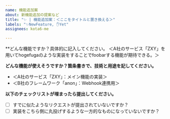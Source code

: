 ```yaml
---
name: 機能追加案
about: 新機能追加の提案など
title: "✨ | 機能追加案：＜ここをタイトルと置き換える＞"
labels: "✨NewFeature, ✋Yet"
assignees: kota6-me

---
```


**どんな機能ですか？具体的に記入してください。
＜A社のサービス「ZXY」を用いてhogefugaのような実装をすることでfoobarする機能が期待できる。＞

**どんな機能が使えそうですか？箇条書きで、技術と用途を記してください。**
- ＜A社のサービス「ZXY」：メイン機能の実装＞
- ＜B社のフレームワーク「anon」：Webhook連携用＞

**以下のチェックリストが埋まったら提出してください。**
- [ ] すでに似たようなリクエストが提出されていないですか？
- [ ] 実装をこちら側に丸投げするような一方的なものになっていないですか？
